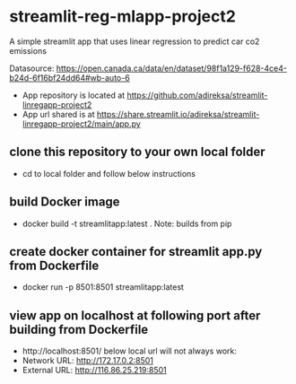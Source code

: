 # streamlit-reg-mlapp-project2
A simple streamlit app that uses linear regression to predict car co2 emissions

Datasource: https://open.canada.ca/data/en/dataset/98f1a129-f628-4ce4-b24d-6f16bf24dd64#wb-auto-6

- App repository is located at https://github.com/adireksa/streamlit-linregapp-project2
- App url shared is at https://share.streamlit.io/adireksa/streamlit-linregapp-project2/main/app.py

## clone this repository to your own local folder
- cd to local folder and follow below instructions

## build Docker image
- docker build -t streamlitapp:latest .
Note: builds from pip

## create docker container for streamlit app.py from Dockerfile
- docker run -p 8501:8501 streamlitapp:latest

## view app on localhost at following port after building from Dockerfile
- http://localhost:8501/
below local url will not always work: 
-  Network URL: http://172.17.0.2:8501
-  External URL: http://116.86.25.219:8501
